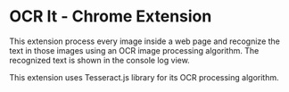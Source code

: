 # OCR It - Chrome Extension

This extension process every image inside a web page and recognize the text in those images using an OCR image processing algorithm. The recognized text is shown in the console log view. 

This extension uses Tesseract.js library for its OCR processing algorithm.